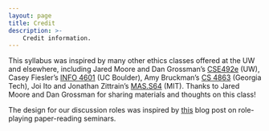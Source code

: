 ```yaml
---
layout: page
title: Credit
description: >-
    Credit information.
---
```


This syllabus was inspired by many other ethics classes offered at the UW and elsewhere, including Jared Moore and Dan Grossman’s [CSE492e](https://courses.cs.washington.edu/courses/cse492e/20au/) (UW), Casey Fiesler’s [INFO 4601](https://informationethicspolicy.wordpress.com/) (UC Boulder), Amy Bruckman’s [CS 4863](https://www.cc.gatech.edu/~asb/teaching/4863/fall2019/) (Georgia Tech), Joi Ito and Jonathan Zittrain’s [MAS.S64](https://www.media.mit.edu/courses/the-ethics-and-governance-of-artificial-intelligence/) (MIT). Thanks to Jared Moore and Dan Grossman for sharing materials and thoughts on this class!

The design for our discussion roles was inspired by [this](https://colinraffel.com/blog/role-playing-seminar.html) blog post on role-playing paper-reading seminars.